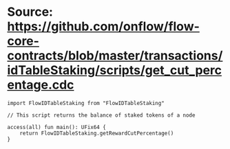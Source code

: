 # Source: https://github.com/onflow/flow-core-contracts/blob/master/transactions/idTableStaking/scripts/get_cut_percentage.cdc

```
import FlowIDTableStaking from "FlowIDTableStaking"

// This script returns the balance of staked tokens of a node

access(all) fun main(): UFix64 {
    return FlowIDTableStaking.getRewardCutPercentage()
}
```